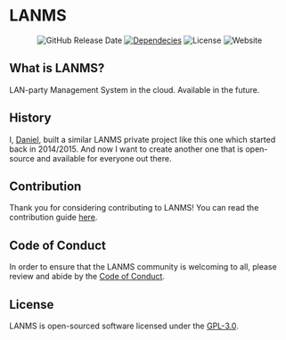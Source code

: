 # LANMS

<p align="center">
    <img alt="GitHub Release Date" src="https://img.shields.io/github/release-date/infihex/lanms">
    <a href="https://libraries.io/github/Infihex/LANMS"><img src="https://img.shields.io/librariesio/github/infihex/lanms" alt="Dependecies"></a>
    <img src="https://img.shields.io/github/license/infihex/lanms" alt="License">
    <img src="https://img.shields.io/website?down_color=red&down_message=offline&up_color=green&up_message=online&url=https%3A%2F%2Fnew.lanms.xyz" alt="Website">
</p>

## What is LANMS?
LAN-party Management System in the cloud. Available in the future.

## History

I, [Daniel](https://github.com/DanielRTRD), built a similar LANMS private project like this one which started back in 2014/2015. And now I want to create another one that is open-source and available for everyone out there.

## Contribution

Thank you for considering contributing to LANMS! You can read the contribution guide [here](CONTRIBUTING.md).

## Code of Conduct

In order to ensure that the LANMS community is welcoming to all, please review and abide by the [Code of Conduct](CODE_OF_CONDUCT.md).


## License

LANMS is open-sourced software licensed under the [GPL-3.0](LICENSE.md).